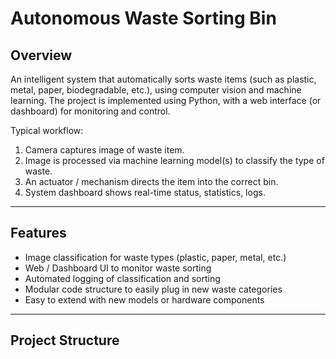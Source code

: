 # Autonomous Waste Sorting Bin

## Overview

An intelligent system that automatically sorts waste items (such as plastic, metal, paper, biodegradable, etc.), using computer vision and machine learning. The project is implemented using Python, with a web interface (or dashboard) for monitoring and control.

Typical workflow:

1. Camera captures image of waste item.
2. Image is processed via machine learning model(s) to classify the type of waste.
3. An actuator / mechanism directs the item into the correct bin.
4. System dashboard shows real-time status, statistics, logs.

---

## Features

- Image classification for waste types (plastic, paper, metal, etc.)
- Web / Dashboard UI to monitor waste sorting
- Automated logging of classification and sorting
- Modular code structure to easily plug in new waste categories
- Easy to extend with new models or hardware components

---

## Project Structure

